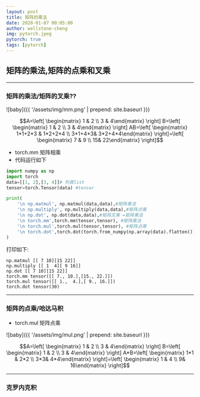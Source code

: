 ```yaml
---
layout: post
title: 矩阵的乘法
date: 2020-01-07 00:05:00
author: wellstone-cheng
img: pytorch.jpeg
pytorch: true
tags: [pytorch]
---
```



## 矩阵的乘法,矩阵的点乘和叉乘
---
### 矩阵的乘法/矩阵的叉乘??

![baby]({{ '/assets/img/mm.png' | prepend: site.baseurl }})

```math
A=\left[ \begin{matrix} 1 & 2 \\ 3 & 4\end{matrix} \right]
B=\left[ \begin{matrix} 1 & 2 \\ 3 & 4\end{matrix} \right]
AB=\left[ \begin{matrix} 1*1+2*3 & 1*2+2*4 \\ 3*1+4*3& 3*2+4*4\end{matrix} \right]=\left[ \begin{matrix} 7 & 9 \\ 15& 22\end{matrix} \right]
```

* torch.mm 矩阵相乘
* 代码运行如下
  

``` python
import numpy as np
import torch
data=[[1, 2],[3, 4]]# 列表list
tensor=torch.Tensor(data) #tensor

print(
    '\n np.matmul', np.matmul(data,data),#矩阵乘法
    '\n np.multiply', np.multiply(data,data),#矩阵点乘
    '\n np.dot', np.dot(data,data),#矩阵叉乘 =矩阵乘法
    '\n torch.mm',torch.mm(tensor,tensor), #矩阵乘法
    '\n torch.mul',torch.mul(tensor,tensor), #矩阵点乘
    '\n torch.dot',torch.dot(torch.from_numpy(np.array(data).flatten()),torch.from_numpy(np.array(data).flatten())) # torch.dot 只能适用于1维的矩阵
)
```
打印如下:

``` shell
np.matmul [[ 7 10][15 22]] 
np.multiply [[ 1  4][ 9 16]] 
np.dot [[ 7 10][15 22]] 
torch.mm tensor([[ 7., 10.],[15., 22.]]) 
torch.mul tensor([[ 1.,  4.],[ 9., 16.]]) 
torch.dot tensor(30)
```

---
### 矩阵的点乘/哈达马积

* torch.mul 矩阵点乘
  
![baby]({{ '/assets/img/mul.png' | prepend: site.baseurl }})

``` math
A=\left[ \begin{matrix} 1 & 2 \\ 3 & 4\end{matrix} \right]
B=\left[ \begin{matrix} 1 & 2 \\ 3 & 4\end{matrix} \right]
A*B=\left[ \begin{matrix} 1*1 & 2*2 \\ 3*3& 4*4\end{matrix} \right]=\left[ \begin{matrix} 1 & 4 \\ 9& 16\end{matrix} \right]
```
---
### 克罗内克积
